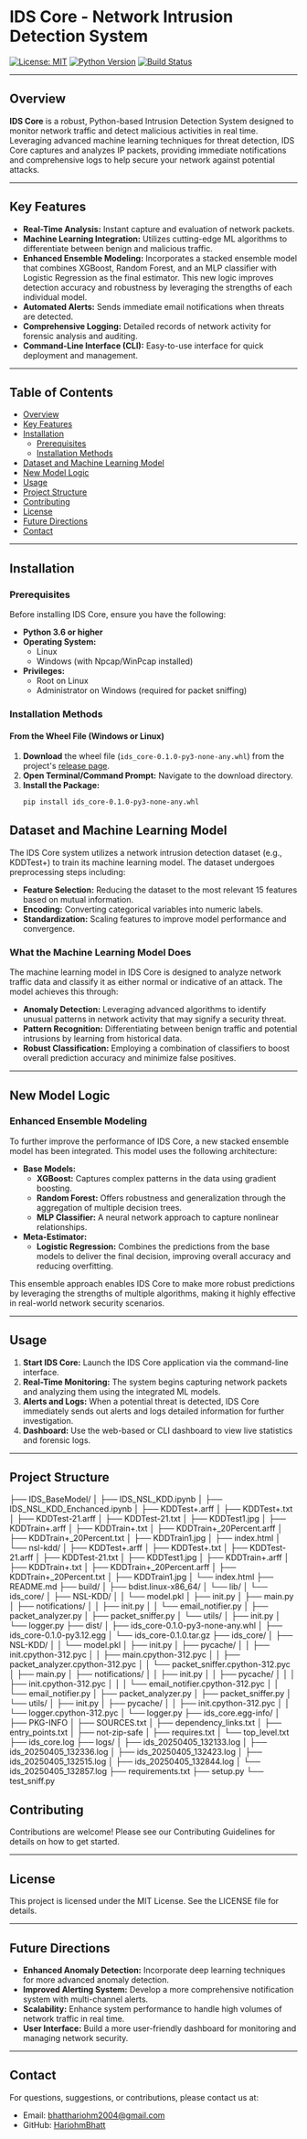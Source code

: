 # IDS Core - Network Intrusion Detection System

[![License: MIT](https://img.shields.io/badge/License-MIT-blue.svg)](LICENSE)
[![Python Version](https://img.shields.io/badge/Python-3.6%2B-green.svg)](https://www.python.org/)
[![Build Status](https://img.shields.io/badge/build-passing-brightgreen.svg)](#)

---

## Overview

**IDS Core** is a robust, Python-based Intrusion Detection System designed to monitor network traffic and detect malicious activities in real time. Leveraging advanced machine learning techniques for threat detection, IDS Core captures and analyzes IP packets, providing immediate notifications and comprehensive logs to help secure your network against potential attacks.

---

## Key Features

- **Real-Time Analysis:** Instant capture and evaluation of network packets.
- **Machine Learning Integration:** Utilizes cutting-edge ML algorithms to differentiate between benign and malicious traffic.
- **Enhanced Ensemble Modeling:** Incorporates a stacked ensemble model that combines XGBoost, Random Forest, and an MLP classifier with Logistic Regression as the final estimator. This new logic improves detection accuracy and robustness by leveraging the strengths of each individual model.
- **Automated Alerts:** Sends immediate email notifications when threats are detected.
- **Comprehensive Logging:** Detailed records of network activity for forensic analysis and auditing.
- **Command-Line Interface (CLI):** Easy-to-use interface for quick deployment and management.

---

## Table of Contents

- [Overview](#overview)
- [Key Features](#key-features)
- [Installation](#installation)
  - [Prerequisites](#prerequisites)
  - [Installation Methods](#installation-methods)
- [Dataset and Machine Learning Model](#dataset-and-machine-learning-model)
- [New Model Logic](#new-model-logic)
- [Usage](#usage)
- [Project Structure](#project-structure)
- [Contributing](#contributing)
- [License](#license)
- [Future Directions](#future-directions)
- [Contact](#contact)

---

## Installation

### Prerequisites

Before installing IDS Core, ensure you have the following:

- **Python 3.6 or higher**
- **Operating System:**
  - Linux
  - Windows (with Npcap/WinPcap installed)
- **Privileges:**
  - Root on Linux
  - Administrator on Windows (required for packet sniffing)

### Installation Methods

#### From the Wheel File (Windows or Linux)

1. **Download** the wheel file (`ids_core-0.1.0-py3-none-any.whl`) from the project's [release page](#).
2. **Open Terminal/Command Prompt:** Navigate to the download directory.
3. **Install the Package:**
   ```bash
   pip install ids_core-0.1.0-py3-none-any.whl
   ```

## Dataset and Machine Learning Model

The IDS Core system utilizes a network intrusion detection dataset (e.g., KDDTest+) to train its machine learning model. The dataset undergoes preprocessing steps including:

- **Feature Selection:** Reducing the dataset to the most relevant 15 features based on mutual information.
- **Encoding:** Converting categorical variables into numeric labels.
- **Standardization:** Scaling features to improve model performance and convergence.

### What the Machine Learning Model Does

The machine learning model in IDS Core is designed to analyze network traffic data and classify it as either normal or indicative of an attack. The model achieves this through:

- **Anomaly Detection:** Leveraging advanced algorithms to identify unusual patterns in network activity that may signify a security threat.
- **Pattern Recognition:** Differentiating between benign traffic and potential intrusions by learning from historical data.
- **Robust Classification:** Employing a combination of classifiers to boost overall prediction accuracy and minimize false positives.

---

## New Model Logic

### Enhanced Ensemble Modeling

To further improve the performance of IDS Core, a new stacked ensemble model has been integrated. This model uses the following architecture:

- **Base Models:**
  - **XGBoost:** Captures complex patterns in the data using gradient boosting.
  - **Random Forest:** Offers robustness and generalization through the aggregation of multiple decision trees.
  - **MLP Classifier:** A neural network approach to capture nonlinear relationships.
- **Meta-Estimator:**
  - **Logistic Regression:** Combines the predictions from the base models to deliver the final decision, improving overall accuracy and reducing overfitting.

This ensemble approach enables IDS Core to make more robust predictions by leveraging the strengths of multiple algorithms, making it highly effective in real-world network security scenarios.

---

## Usage

1. **Start IDS Core:** Launch the IDS Core application via the command-line interface.
2. **Real-Time Monitoring:** The system begins capturing network packets and analyzing them using the integrated ML models.
3. **Alerts and Logs:** When a potential threat is detected, IDS Core immediately sends out alerts and logs detailed information for further investigation.
4. **Dashboard:** Use the web-based or CLI dashboard to view live statistics and forensic logs.

---

## Project Structure
├── IDS_BaseModel/
│   ├── IDS_NSL_KDD.ipynb
│   ├── IDS_NSL_KDD_Enchanced.ipynb
│   ├── KDDTest+.arff
│   ├── KDDTest+.txt
│   ├── KDDTest-21.arff
│   ├── KDDTest-21.txt
│   ├── KDDTest1.jpg
│   ├── KDDTrain+.arff
│   ├── KDDTrain+.txt
│   ├── KDDTrain+_20Percent.arff
│   ├── KDDTrain+_20Percent.txt
│   ├── KDDTrain1.jpg
│   ├── index.html
│   └── nsl-kdd/
│       ├── KDDTest+.arff
│       ├── KDDTest+.txt
│       ├── KDDTest-21.arff
│       ├── KDDTest-21.txt
│       ├── KDDTest1.jpg
│       ├── KDDTrain+.arff
│       ├── KDDTrain+.txt
│       ├── KDDTrain+_20Percent.arff
│       ├── KDDTrain+_20Percent.txt
│       ├── KDDTrain1.jpg
│       └── index.html
├── README.md
├── build/
│   ├── bdist.linux-x86_64/
│   └── lib/
│       └── ids_core/
│           ├── NSL-KDD/
│           │   └── model.pkl
│           ├── init.py
│           ├── main.py
│           ├── notifications/
│           │   ├── init.py
│           │   └── email_notifier.py
│           ├── packet_analyzer.py
│           ├── packet_sniffer.py
│           └── utils/
│               ├── init.py
│               └── logger.py
├── dist/
│   ├── ids_core-0.1.0-py3-none-any.whl
│   ├── ids_core-0.1.0-py3.12.egg
│   └── ids_core-0.1.0.tar.gz
├── ids_core/
│   ├── NSL-KDD/
│   │   └── model.pkl
│   ├── init.py
│   ├── pycache/
│   │   ├── init.cpython-312.pyc
│   │   ├── main.cpython-312.pyc
│   │   ├── packet_analyzer.cpython-312.pyc
│   │   └── packet_sniffer.cpython-312.pyc
│   ├── main.py
│   ├── notifications/
│   │   ├── init.py
│   │   ├── pycache/
│   │   │   ├── init.cpython-312.pyc
│   │   │   └── email_notifier.cpython-312.pyc
│   │   └── email_notifier.py
│   ├── packet_analyzer.py
│   ├── packet_sniffer.py
│   └── utils/
│       ├── init.py
│       ├── pycache/
│       │   ├── init.cpython-312.pyc
│       │   └── logger.cpython-312.pyc
│       └── logger.py
├── ids_core.egg-info/
│   ├── PKG-INFO
│   ├── SOURCES.txt
│   ├── dependency_links.txt
│   ├── entry_points.txt
│   ├── not-zip-safe
│   ├── requires.txt
│   └── top_level.txt
├── ids_core.log
├── logs/
│   ├── ids_20250405_132133.log
│   ├── ids_20250405_132336.log
│   ├── ids_20250405_132423.log
│   ├── ids_20250405_132515.log
│   ├── ids_20250405_132844.log
│   └── ids_20250405_132857.log
├── requirements.txt
├── setup.py
└── test_sniff.py

## Contributing

Contributions are welcome! Please see our Contributing Guidelines for details on how to get started.

---

## License

This project is licensed under the MIT License. See the LICENSE file for details.

---

## Future Directions

- **Enhanced Anomaly Detection:** Incorporate deep learning techniques for more advanced anomaly detection.
- **Improved Alerting System:** Develop a more comprehensive notification system with multi-channel alerts.
- **Scalability:** Enhance system performance to handle high volumes of network traffic in real time.
- **User Interface:** Build a more user-friendly dashboard for monitoring and managing network security.

---

## Contact

For questions, suggestions, or contributions, please contact us at:

- Email: [bhatthariohm2004@gmail.com](mailto:bhatthariohm2004@gmail.com)
- GitHub: [HariohmBhatt](https://github.com/HariohmBhatt)
